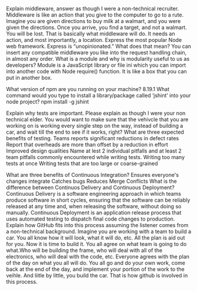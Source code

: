 Explain middleware, answer as though I were a non-technical recruiter. Middleware is like an action that you give to the computer to go to a rute. Imagine you are given directions to buy milk at a walmart, and you were given the directions. Once you arrive, you find a target, and not a walmart. You will be lost. That is basically what middleware will do. It needs an action, and most importantly, a location.
Express the most popular Node web framework.
Express is “unopinionated.” What does that mean? You can insert any compatible middleware you like into the request handling chain, in almost any order.
What is a module and why is modularity useful to us as developers? Module is a JavaScript library or file ini which you can import into another code with Node require() function. It is like a box that you can put in another box.


What version of npm are you running on your machine? 8.19.1
What command would you type to install a library/package called ‘jshint’ into your node project? npm install -g jshint


Explain why tests are important. Please explain as though I were your non technical elder. You would want to make sure that the vehivcle that you are working on is working every single step on the way, instead of building a car, and wait till the end to see if it works, right?
What are three expected benefits of testing.
  Teams reports significant reductions in defect rates
  Report that overheads are more than offset by a reduction in effort
  Improved design qualities
Name at lest 2 individual pitfalls and at least 2 team pitfalls commonly encountered while writing tests.
  Writing too many tests at once
  Writing tests that are too large or coarse-grained


What are three benefits of Continuous Integration? 
  Ensures everyone's changes integrate
  Catches bugs
  Reduces Merge Conflicts
What is the difference between Continuos Delivery and Continuous Deployment?
  Continuous Delivery is a software engineering approach in which teams produce software in short cycles, ensuring that the software can be reliably released at any time and, when releasing the software, without doing so manually.
  Continuous Deployment is an application release process that uses automated testing to dispatch final code changes to production.
Explain how GitHub fits into this process assuming the listener comes from a non-technical background.
Imagine you are working with a team to build a car. You all know how it will look, what it will do, etc. All the plan is aid out for you. Now it is time to build it. You all agree on what team is going to do what.Who will be building the frame, who will deal with all of the electronics, who will deal with the code, etc. Everyone agrees with the plan of the day on what you all will do. You all go and do your own work, come back at the end of the day, and implement your portion of the work to the veihle. And liitle by little, you build the car. That is how github is involved in this process.

